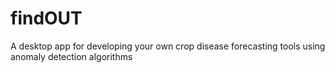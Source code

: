 # findOUT
A desktop app for developing your own crop disease forecasting tools using anomaly detection  algorithms

